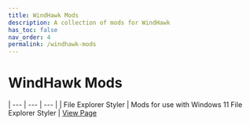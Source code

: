 ```yaml
---
title: WindHawk Mods
description: A collection of mods for WindHawk
has_toc: false
nav_order: 4
permalink: /windhawk-mods
---
```


WindHawk Mods
=======================================


| --- | --- | --- |
| File Explorer Styler | Mods for use with Windows 11 File Explorer Styler | [View Page][FileExplorerStyler]

<!-- ///////////////////////////////////////////////////////////////////////////////////////////////////////////////////////////////////////////////////// -->

[FileExplorerStyler]: /windhawk-mods/windows-11/file-explorer-styler

<!-- ///////////////////////////////////////////////////////////////////////////////////////////////////////////////////////////////////////////////////// -->
